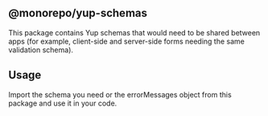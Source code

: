 ## @monorepo/yup-schemas

This package contains Yup schemas that would need to be shared between apps (for example, client-side and server-side forms needing the same validation schema).

## Usage

Import the schema you need or the errorMessages object from this package and use it in your code.
